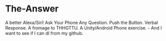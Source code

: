 # The-Answer
A better Alexa/Siri! Ask Your Phone Any Question. Push the Button.  Verbal Response. A fromage to THHGTTU.  A Unity/Android Phone exercise. - And I want to see if I can dl from my github.
